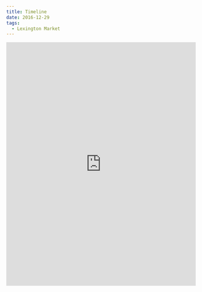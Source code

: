 ```yaml
---
title: Timeline
date: 2016-12-29
tags:
  - Lexington Market
---
```


<iframe src='https://cdn.knightlab.com/libs/timeline3/latest/embed/index.html?source=1sbFy5-OpVE9lUu47ZoDPKs1-s8JZtVeyqM1bYm0Iuag&font=Lustria-Lato&lang=en&hash_bookmark=true&initial_zoom=2&height=650' width='100%' height='650' frameborder='0'></iframe>

